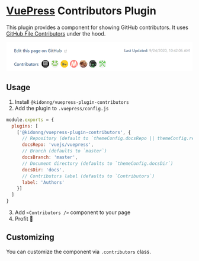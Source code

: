 # [VuePress](https://vuepress.vuejs.org/) Contributors Plugin

This plugin provides a component for showing GitHub contributors. It uses [GitHub File Contributors](https://github.com/kidonng/github-file-contributors) under the hood.

![Screenshot](screenshot.png)

## Usage

1. Install `@kidonng/vuepress-plugin-contributors`
2. Add the plugin to `.vuepress/config.js`

```js
module.exports = {
  plugins: [
    ['@kidonng/vuepress-plugin-contributors', {
      // Repository (default to `themeConfig.docsRepo || themeConfig.repo`)
      docsRepo: 'vuejs/vuepress',
      // Branch (defaults to `master`)
      docsBranch: 'master',
      // Document directory (defaults to `themeConfig.docsDir`)
      docsDir: 'docs',
      // Contributors label (defaults to `Contributors`)
      label: 'Authors'
    }]
  ]
}
```

3. Add `<Contributors />` component to your page
4. Profit 🎉

## Customizing

You can customize the component via `.contributors` class.
